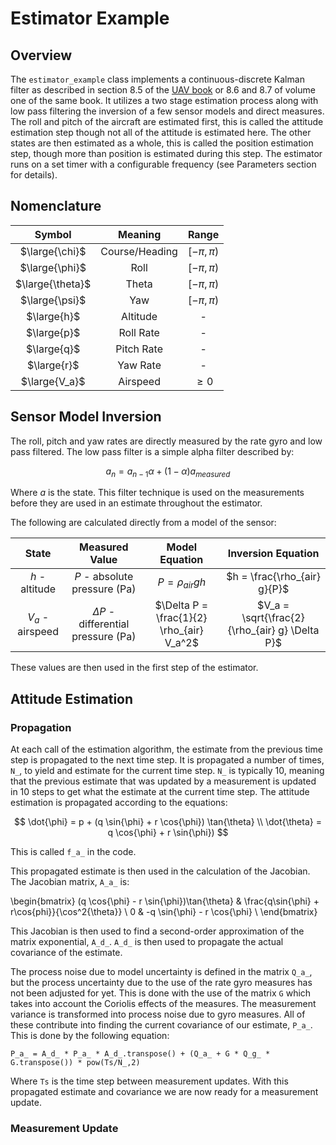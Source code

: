 # Estimator Example

<!-- TODO: rename this to continuous discrete once full state is integrated. -->

## Overview

The `estimator_example` class implements a continuous-discrete Kalman filter as described in section 8.5 of the [UAV book](https://github.com/randybeard/mavsim_public) or 8.6 and 8.7 of volume one of the same book.
It utilizes a two stage estimation process along with low pass filtering the inversion of a few sensor models and direct measures.
The roll and pitch of the aircraft are estimated first, this is called the attitude estimation step though not all of the attitude is estimated here.
The other states are then estimated as a whole, this is called the position estimation step, though more than position is estimated during this step.
The estimator runs on a set timer with a configurable frequency (see Parameters section for details).

## Nomenclature

| Symbol | Meaning | Range |
|:------:|:-------:| :---: |
|$\large{\chi}$| Course/Heading | $[-\pi,\pi)$ |
|$\large{\phi}$| Roll | $[-\pi,\pi)$ |
|$\large{\theta}$| Theta | $[-\pi,\pi)$ |
|$\large{\psi}$| Yaw | $[-\pi,\pi)$ |
|$\large{h}$| Altitude | - |
|$\large{p}$| Roll Rate | - |
|$\large{q}$| Pitch Rate | - |
|$\large{r}$| Yaw Rate | - |
|$\large{V_a}$| Airspeed | $\geq 0$ |

## Sensor Model Inversion

The roll, pitch and yaw rates are directly measured by the rate gyro and low pass filtered.
The low pass filter is a simple alpha filter described by:

$$
    a_{n} = a_{n-1} \alpha + (1 - \alpha) a_{measured}
$$

Where $a$ is the state.
This filter technique is used on the measurements before they are used in an estimate throughout the estimator.

The following are calculated directly from a model of the sensor:

<center>

| State | Measured Value | Model Equation | Inversion Equation |
|:--:|:--:|:--:|:--:|
| $h$ - altitude | $P$ - absolute pressure (Pa) | $P = \rho_{air} gh$ | $h = \frac{\rho_{air} g}{P}$|
| $V_a$ - airspeed | $\Delta P$ - differential pressure (Pa) | $\Delta P = \frac{1}{2} \rho_{air} V_a^2$ | $V_a = \sqrt{\frac{2}{\rho_{air} g} \Delta P}$|

</center>

These values are then used in the first step of the estimator.

## Attitude Estimation

### Propagation

At each call of the estimation algorithm, the estimate from the previous time step is propagated to the next time step.
It is propagated a number of times, `N_`, to yield and estimate for the current time step.
`N_` is typically 10, meaning that the previous estimate that was updated by a measurement is updated in 10 steps to get what the estimate at the current time step.
The attitude estimation is propagated according to the equations:

$$
    \dot{\phi} = p + (q \sin{\phi} + r \cos{\phi}) \tan{\theta} \\
    \dot{\theta} = q \cos{\phi} + r \sin{\phi})
$$

This is called `f_a_` in the code.

This propagated estimate is then used in the calculation of the Jacobian.
The Jacobian matrix, `A_a_` is:

\begin{bmatrix}
    (q \cos{\phi} - r \sin{\phi})\tan{\theta} & \frac{q\sin{\phi} + r\cos{phi}}{\cos^2{\theta}} \\
    0 & -q \sin{\phi} - r \cos{\phi} \\
\end{bmatrix}

This Jacobian is then used to find a second-order approximation of the matrix exponential, `A_d_`.
`A_d_` is then used to propagate the actual covariance of the estimate.

The process noise due to model uncertainty is defined in the matrix `Q_a_`, but the process uncertainty due to the use of the rate gyro measures has not been adjusted for yet.
This is done with the use of the matrix `G` which takes into account the Coriolis effects of the measures.
The measurement variance is transformed into process noise due to gyro measures.
All of these contribute into finding the current covariance of our estimate, `P_a_`.
This is done by the following equation:

`P_a_ = A_d_ * P_a_ * A_d_.transpose() + (Q_a_ + G * Q_g_ * G.transpose()) * pow(Ts/N_,2)`

Where `Ts` is the time step between measurement updates.
With this propagated estimate and covariance we are now ready for a measurement update.

### Measurement Update


